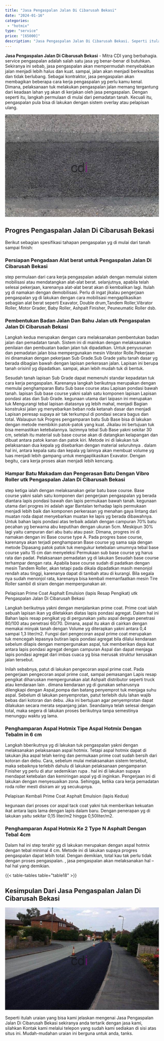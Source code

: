 ```yaml
---
title: "Jasa Pengaspalan Jalan Di Cibarusah Bekasi"
date: "2024-01-16"
categories:
 - "hotmix"
type: "service"
price: "[65000]"
description: "Jasa Pengaspalan Jalan Di Cibarusah Bekasi. Seperti itulah uraian yang bisa kami jelaskan mengenai Jasa Pengaspalan Jalan Di Cibarusah Bekasi sekiranya anda..."
---
```


**Jasa Pengaspalan Jalan Di Cibarusah Bekasi** - Mitra CDI yang berbahagia. service pengaspalan adalah salah satu jasa yg benar-benar di butuhkan. Sekiranya ini sebab, jasa pengaspalan akan mempermudah menyebabkan jalan menjadi lebih halus dan kuat. sampai, jalan akan menjadi berkwalitas dan tidak berlubang. Sebagai kontraktor, jasa pengaspalan akan membagikan beberapa cara kerja pengaspalan yg perlu kamu kenal. Dimana, pelaksanaan tuk melakukan pengaspalan jalan memang tergantung dari keadaan lahan yg akan di kerjakan oleh jasa pengaspalan. Dengan seperti itu, langkah permulaan di mulai dari pemadatan tanah. Kecuali itu, pengaspalan pula bisa di lakukan dengan sistem overlay atau pelapisan ulang.

![Jasa Pengaspalan Jalan Di Cibarusah Bekasi](/images/hotmix/jasa-hotmix-aspal-12.jpg)

## Progres Pengaspalan Jalan Di Cibarusah Bekasi

Berikut sebagian spesifikasi tahapan pengaspalan yg di mulai dari tanah sampai finish:

### Persiapan Pengadaan Alat berat untuk Pengaspalan Jalan Di Cibarusah Bekasi

step permulaan dari cara kerja pengaspalan adalah dengan memulai sistem mobilisasi atau mendatangkan alat-alat berat. selanjutnya, apabila telah selesai pekerjaan, karenanya alat-alat berat akan di kembalikan lagi. Itulah yg di namakan dengan demobilisasi. Perlu di ingat jikalau pengerjaan pengaspalan yg di lakukan dengan cara mobilisasi mengaplikasikan sebagian alat berat seperti Exavator, Double drum,Tandem Roller,Vibrator Roller, Motor Grader, Baby Roller, Ashpalt Finisher, Peuneumatic Roller dsb.

### Pembentukan Badan Jalan Dan Bahu Jalan utk Pengaspalan Jalan Di Cibarusah Bekasi

Langkah kedua merupakan dengan cara melaksanakan pembentukan badan jalan dan pemadatan tanah. Sistem ini di mainkan dengan melaksanakan penilaian dan pembuatan badan jalan tuk dipadatkan. Untuk penyusunan dan pemadatan jalan bisa mempergunakan mesin Vibrator Rolle.Pekerjaan ini dinamakan dengan pekerjaan Sub Grade.Sub Grade yaitu tanah dasar yg berada dibagian bawah dengan lapisan perkerasan jalan. Lapisan ini berupa tanah orisinil yg dipadatkan. sampai, akan lebih mudah tuk di bentuk.

Sesudah tanah lapisan Sub Grade dapat memenuhi standar kepadatan tuk cara kerja pengaspalan. Karenanya langkah berikutnya merupakan dengan memulai penghamparan Batu Sub base course atau Lapisan pondasi bawah tanah. lapisan Sub base course yakni salah satu komponen lapisan Lapisan pondasi atas dan Sub Grade. kegunaan utama dari laipasn ini merupakan tuk Mengurangi tebal lapisan diatasnya yg lebih mahal, menjadi Bagian konstruksi jalan yg menyebarkan beban roda ketanah dasar dan menjadi Lapisan peresap supaya air tak terkumpul di pondasi secara bagus dan total. Walaupun tuk Progres pengamparan batu Sub Base bisa di lakukan dengan metode membikin patok-patok yang kuat. Jikalau ini bertujuan tuk bisa memastikan ketebalannya. lazimnya tebal Sub Base yakni sekitar 30 cm, setelah itu material sub base course akan di datangkan kelapangan dan dibuat antara patok kanan dan patok kiri. Metode ini di lakukan tuk pelaksanaan dua kepala yg disebarkan dengan material seluruhnya . dalam hal ini, antara kepala satu dan kepala yg lainnya akan membuat volume yg luas menjadi lebih gampang untuk mengaplikasikan Exavator. Dengan begitu, cara kerja proses akan menjadi lebih kencang.

### Hampar Batu Makadam dan Pengerasan Batu Dengan Vibro Roller utk Pengaspalan Jalan Di Cibarusah Bekasi

step ketiga ialah dengan melaksanakan gelar batu base course. Base course yakni salah satu komponen dari pengerjaan pengaspalan yg berada diantara lapis pondasi bawah dan lapis permukaan bawah tanah. kegunaan utama dari progres ini adalah agar Bantalan terhadap lapis permukaan menjadi lebih baik dan komponen perkerasan yg menahan gaya lintang dari muatan roda dapat menyebarkan muatan ke lapis yg berada dibawahnya. Untuk bahan lapis pondasi atas terbaik adalah dengan campuran 70% batu pecahan yg berwarna abu keputihan dengan ukuran 5cm. Meskipun 30% lagi yaitu campuran dari abu batu atau pasir. Dimana, progres ini di namakan dengan ini Base course type A. Pada progres base course, karenanya akan terjadi penghamparan Base course yg sama saja dengan metode Dipasang patok patok tuk mengukur ketebalan umumnya tebal base course yaitu 15 cm dan menyeleksi Permukaan sub base course yg harus rata dan padat. Pelaksanaan pemadatan yg di lakukan Sesudah base course terhampar dengan rata. Apabila base course sudah di padatkan dengan mesin Tandem Roller, akan tetapi pada dikala dipadatkan masih menonjol rendah atau tinggi, karenanya dapat di tambah atau di kurangi. Bila segala nya sudah menonjol rata, karenanya bisa kembali memanfaatkan mesin Tire Roller sambil di siram dengan mempergunakan air.

Pelapisan Prime Coat Asphalt Emulsion (lapis Resap Pengikat) utk Pengaspalan Jalan Di Cibarusah Bekasi

Langkah berikutnya yakni dengan menjalankan prime coat. Prime coat ialah sebuah lapisan ikan yg diletakkan diatas lapis pondasi agregat. Dalam hal ini Bahan lapis resap pengikat yg di pergunakan yaitu aspal dengan penetrasi 80/100 atau penetrasi 60/70. Dimana, aspal itu akan di cairkan dengan memakai minyak tanah dengan Volume yg diterapkan yakni antara 0,4 sampai 1,3 liter/m2. Fungsi dari pengecoran aspal prime coat merupakan tuk mencegah lepasnya butiran lapis pondasi agregat bila dilalui kendaraan sebelum dilapis dengan mempergunakan aspal, tuk memberikan daya ikat antara lapis pondasi agregat dengan campuran Aspal dan dapat menjaga lapis pondasi agregat dari imbas cuaca yg bisa merusak struktur kerusakan jalan tersebut.

Inilah sebabnya, patut di lakukan pengecoran aspal prime coat. Pada pengerjaan pengecoran aspal prime coat, sampai pemasangan Lapis resap pengikat diharuskan mempergunakan alat Ashpalt distributor seperti truck atau kendaraan lain . dimana kendaraan yg di gunakan seharusnya dilengkapi dengan Aspal,pompa dan batang penyemprot tuk menjaga suhu aspal. Sebelum di lakukan penyemprotan, patut terlebih dulu lahan wajib bebas dari kotoran dan debu. Jika ini bertujuan agar penyemprotan dapat dilakukan secara merata sepanjang jalan. Seandainya telah selesai dengan total, maka segera di lakukan proses berikutnya tanpa semestinya menunggu waktu yg lama.

### Penghamparan Aspal Hotmix Tipe Aspal Hotmix Dengan Tebalm in 6 cm

Langkah bberikutnya yg di lakukan tuk pengaspalan yakni dengan melaksanakan pelaksanaan aspal hotmix. Tetapi aspal hotmix dapat di lakukan jika aspal telah kering dan permukaan prime coat sudah bersih dari kotoran dan debu. Cara, sebelum mulai melaksanakan sistem tersebut, maka sebaiknya terlebih dahulu di lakukan pelaksanaan pengamparan Finisher yg perlu di atur sedemikian rupa . hal ini di lakukan supaya mendapat ketebalan dan kemiringan aspal yg di inginkan. Pengerjaan ini di lakukan dengan menyesuaikan zona. Sehingga, ketika cara kerja pemadatan roda roller mesti disiram air yg secukupnya.

Pelapisan Kembali Prime Coat Asphalt Emulsion (lapis Kedua)

kegunaan dari proses cor aspal tack coat yakni tuk memberikan kekuatan ikat antara lapis lama dengan lapis dalam baru. Dengan penerapan yg di lakukan yaitu sekitar 0,15 liter/m2 hingga 0,50liter/m2.

### Penghamparan Aspal Hotmix Ke 2 Type N Asphalt Dengan Tebal 4cm

Dalam hal ini step terahir yg di lakukan merupakan dengan aspal hotmix dengan tebal minimal 4 cm. Metode ini di lakukan supaya progres pengaspalan dapat lebih total. Dengan demikian, total kau tak perlu tidak dengan proses pengaspalan. , jasa pengaspalan akan melaksanakan hal – hal hal yang demikian.

{{< table-tables table="table18" >}}

## Kesimpulan Dari Jasa Pengaspalan Jalan Di Cibarusah Bekasi

![Jasa Pengaspalan Jalan Di Cibarusah Bekasi](/images/hotmix/jasa-hotmix-aspal-31.jpg)

Seperti itulah uraian yang bisa kami jelaskan mengenai Jasa Pengaspalan Jalan Di Cibarusah Bekasi sekiranya anda tertarik dengan jasa kami, silahkan Kontak kami melalui telepon yang sudah kami sediakan di sisi atas situs ini. Mudah-mudahan uraian ini berguna untuk anda, tanks.
